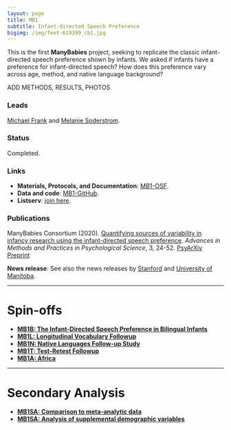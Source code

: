 ```yaml
---
layout: page
title: MB1
subtitle: Infant-directed Speech Preference
bigimg: /img/feet-619399_cb1.jpg
---
```


<!--
To-do:
- Short description of the study (justification, methods, results WITH images/plots)
  - model: https://manyprimates.github.io/pilot/
- add Contributors (header)
-->

<!-- Description (300-word?) intro + method + result -->
This is the first **ManyBabies** project, seeking to replicate the classic infant-directed speech preference shown by infants. We asked if infants have a preference for infant-directed speech? How does this preference vary across age, method, and native language background?

ADD METHODS, RESULTS, PHOTOS

### Leads

[Michael Frank](https://web.stanford.edu/~mcfrank/) and [Melanie Soderstrom](https://home.cc.umanitoba.ca/~soderstr/).

### Status

Completed.

### Links

* **Materials, Protocols, and Documentation**: [MB1-OSF](https://osf.io/re95x/).
* **Data and code**: [MB1-GitHub](https://github.com/manybabies/mb1-analysis-public).
* **Listserv**: [join here](https://mailman.stanford.edu/mailman/listinfo/manybabies1).

### Publications

ManyBabies Consortium (2020). [Quantifying sources of variability in infancy research using the infant-directed speech preference](https://doi.org/10.1177/2515245919900809). _Advances in Methods and Practices in Psychological Science_, 3, 24-52. [PsyArXiv Preprint](https://psyarxiv.com/s98ab)

**News release**: See also the news releases by [Stanford](https://news.stanford.edu/2020/03/16/babies-love-baby-talk-world/) and [University of Manitoba](https://news.umanitoba.ca/baby-talk-is-just-fine-thanks/).

***

# Spin-offs

* [**MB1B: The Infant-Directed Speech Preference in Bilingual Infants**]({{site.baseurl}}/MB1B/)
* [**MB1L: Longitudinal Vocabulary Followup**]({{site.baseurl}}/MB1L/)
* [**MB1N: Native Languages Follow-up Study**]({{site.baseurl}}/MB1N/)
* [**MB1T: Test-Retest Followup**]({{site.baseurl}}/MB1T/)
* [**MB1A: Africa**]({{site.baseurl}}/MB1A/)

***

# Secondary Analysis
* [**MB1SA: Comparison to meta-analytic data**]({{site.baseurl}}/MB1SA/)
* [**MB1SA: Analysis of supplemental demographic variables**]({{site.baseurl}}/MB1SA/)
